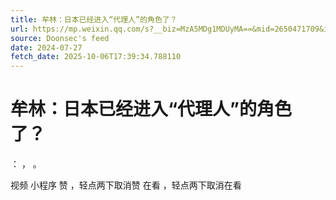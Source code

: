 ```yaml
---
title: 牟林：日本已经进入“代理人”的角色了？
url: https://mp.weixin.qq.com/s?__biz=MzA5MDg1MDUyMA==&mid=2650471709&idx=6&sn=2b20bd800a46680b8b7510f78b108c51
source: Doonsec's feed
date: 2024-07-27
fetch_date: 2025-10-06T17:39:34.788110
---
```


# 牟林：日本已经进入“代理人”的角色了？

：
，
。

视频
小程序
赞
，轻点两下取消赞
在看
，轻点两下取消在看
